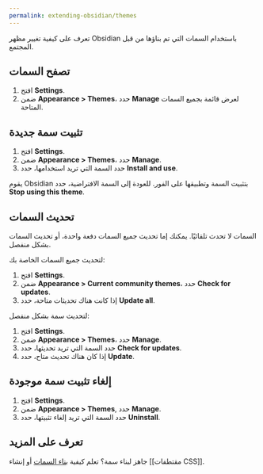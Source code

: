 ```yaml
---
permalink: extending-obsidian/themes
---
```


تعرف على كيفية تغيير مظهر Obsidian باستخدام السمات التي تم بناؤها من قبل المجتمع.

## تصفح السمات

1. افتح **Settings**.
2. ضمن **Appearance > Themes**، حدد **Manage** لعرض قائمة بجميع السمات المتاحة.

## تثبيت سمة جديدة

1. افتح **Settings**.
2. ضمن **Appearance > Themes**، حدد **Manage**.
3. حدد السمة التي تريد استخدامها، حدد **Install and use**.

يقوم Obsidian بتثبيت السمة وتطبيقها على الفور. للعودة إلى السمة الافتراضية، حدد **Stop using this theme**.

## تحديث السمات

السمات لا تحدث تلقائيًا. يمكنك إما تحديث جميع السمات دفعة واحدة، أو تحديث السمات بشكل منفصل.

لتحديث جميع السمات الخاصة بك:

1. افتح **Settings**.
2. ضمن **Appearance > Current community themes**، حدد **Check for updates**.
3. إذا كانت هناك تحديثات متاحة، حدد **Update all**.

لتحديث سمة بشكل منفصل:

1. افتح **Settings**.
2. ضمن **Appearance > Themes**، حدد **Manage**.
3. حدد السمة التي تريد تحديثها، حدد **Check for updates**.
4. إذا كان هناك تحديث متاح، حدد **Update**.

## إلغاء تثبيت سمة موجودة

1. افتح **Settings**.
2. ضمن **Appearance > Themes**, حدد **Manage**.
3. حدد السمة التي تريد إلغاء تثبيتها، حدد **Uninstall**.

## تعرف على المزيد

جاهز لبناء سمة؟ تعلم كيفية [بناء السمات](https://docs.obsidian.md/Themes/App+themes/Build+a+theme) أو إنشاء [[مقتطفات CSS]].
